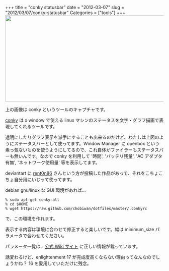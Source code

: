 +++
title = "conky statusbar"
date = "2012-03-07"
slug = "2012/03/07/conky-statusbar"
Categories = ["tools"]
+++
<a href="http://files.chobiwan.me/pix/conky_capture.png"><img src="http://files.chobiwan.me/pix/conky_capture.png" alt="" title="conky_capture" width="721" height="274" class="alignnone size-full wp-image-60" /></a>

上の画像は conky というツールのキャプチャです。

<a href="http://conky.sourceforge.net/" target="_blank">conky</a> は x window で使える linux マシンのステータスを文字・グラフ描画で表現してくれるツールです。

透明にしたりグラフ表示を派手にすることも出来るのだけど、わたしは上図のようにステータスバーとして使ってます。Window Manager に openbox という素っ気ないものを使うようにしてるので、これ自体がファイラーもステータスバーも無いんです。なので conky を利用して '時間', 'バッテリ残量', 'AC アダプタ有無', 'ネットワーク使用量' 等を表示してます。

deviantart に <a href="http://rent0n86.deviantart.com/art/My-horizontal-conkyrc-122604863" target="_blank">rent0n86</a> さんという方が投稿した作品があって、それをこちょこちょ自分用にいじって使ってます。

debian gnu/linux な GUI 環境があれば...

    % sudo apt-get conky-all
    % cd $HOME
    % wget https://raw.github.com/chobiwan/dotfiles/master/.conkyrc

で、この環境を作れます。

表示する内容は環境に合わせて修正すると楽しいです。幅は minimum_size パラメータで合わせてください。

パラメータ一覧は、<a href="http://wiki.conky.be/index.php?title=Configuration_Settings" target="_blank">公式 Wiki サイト</a> に正しい情報が載っています。

話変わるけど、enlightenment 17 が完成度高くならない理由ってなんなのでしょうかね？ 16 を愛用していただけに残念。



